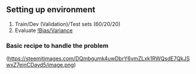## Setting up environment
1. Train/Dev (Validation)/Test sets (60/20/20) 
2. Evaluate 
[!Bias/Variance](https://steemitimages.com/DQmV5WrfwQ71Yr38oDTE9sHHPPDmDTaNUbHYF7HV3BYZKMr/image.png)  
### Basic recipe to handle the problem
(https://steemitimages.com/DQmbgumk4uwDbrY6vmZLxk1RWQsdE7QkJSwxZ7ejnCDayd5/image.png)
